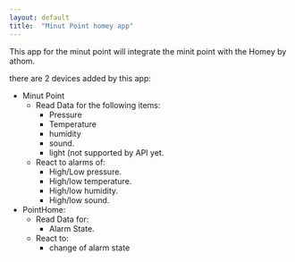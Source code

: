 ```yaml
---
layout: default
title:  "Minut Point homey app"
---
```


This app for the minut point will integrate the minit point with the Homey by athom.

there are 2 devices added by this app:

* Minut Point
  * Read Data for the following items:
    * Pressure
    * Temperature
    * humidity
    * sound.
    * light (not supported by API yet.
  * React to alarms of:
    * High/Low pressure.
    * High/low temperature.
    * High/low humidity.
    * High/low sound.
* PointHome:
  * Read Data for:
    * Alarm State.
  * React to:
    * change of alarm state
